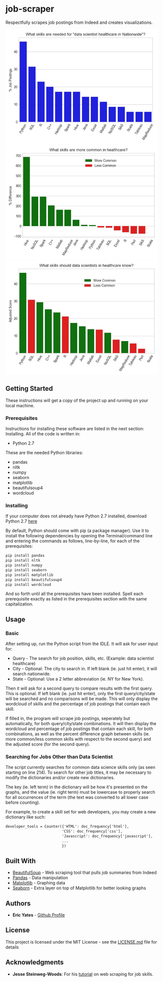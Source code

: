 # job-scraper

Respectfully scrapes job postings from Indeed and creates visualizations.

![](/images/percentages.jpg)
![](/images/differences.jpg)
![](/images/adjusted_scores.jpg)

## Getting Started

These instructions will get a copy of the project up and running on your local machine.

### Prerequisites

Instructions for installing these software are listed in the next section: Installing. All of the code is written in:

* Python 2.7

These are the needed Python libraries:

* pandas
* nltk
* numpy
* seaborn
* matplotlib
* beautifulsoup4
* wordcloud

### Installing

If your computer does not already have Python 2.7 installed, download Python 2.7 [here](https://www.python.org/downloads/)

By default, Python should come with pip (a package manager). Use it to install the following dependencies by opening the Terminal/command line and entering the commands as follows, line-by-line, for each of the prerequisites:

```
pip install pandas
pip install nltk
pip install numpy
pip install seaborn
pip install matplotlib
pip install beautifulsoup4
pip install wordcloud
```

And so forth until all the prerequisites have been installed. Spell each prerequisite exactly as listed in the prerequisites section with the same capitalization.

## Usage

### Basic

After setting up, run the Python script from the IDLE. It will ask for user input for:

* Query - The search for job position, skills, etc. (Example: data scientist healthcare)
* City - Optional: The city to search in. If left blank (ie. just hit enter), it will search nationwide.
* State - Optional: Use a 2 letter abbreviation (ie. NY for New York).

Then it will ask for a second query to compare results with the first query. This is optional. If left blank (ie. just hit enter), only the first query/city/state will be searched and no comparisons will be made. This will only display the wordcloud of skills and the percentage of job postings that contain each skill.

If filled in, the program will scrape job postings, seperately but automatically, for both query/city/state combinations. It will then display the wordcloud and percentage of job postings that contain each skill, for both combinations, as well as the percent difference graph between skills (ie. more common/less common skills with respect to the second query) and the adjusted score (for the second query).

### Searching for Jobs Other than Data Scientist

The script currently searches for common data science skills only (as seen starting on line 214). To search for other job titles, it may be necessary to modify the dictionaries and/or create new dictionaries. 

The key (ie. left term) in the dictionary will be how it's presented on the graphs, and the value (ie. right term) must be lowercase to properly search for all occurrences of the term (the text was converted to all lower case before counting).

For example, to create a skill set for web developers, you may create a new dictionary like such:

```
developer_tools = Counter({'HTML': doc_frequency['html'],
                          'CSS': doc_frequency['css'],
                          'Javascript': doc_frequency['javascript'],
                          ...
                          })
```

## Built With

* [BeautifulSoup](https://www.crummy.com/software/BeautifulSoup/bs4/doc/) - Web scraping tool that pulls job summaries from Indeed
* [Pandas](https://pandas.pydata.org/pandas-docs/stable/) - Data manipulation
* [Matplotlib](https://matplotlib.org/) - Graphing data
* [Seaborn](https://seaborn.pydata.org/) - Extra layer on top of Matplotlib for better looking graphs

## Authors

* **Eric Yates** - [Github Profile](https://github.com/eric-yates)

## License

This project is licensed under the MIT License - see the [LICENSE.md](/LICENSE.md) file for details

## Acknowledgments

* **Jesse Steinweg-Woods**: For his [tutorial](https://jessesw.com/Data-Science-Skills/) on web scraping for job skills.
